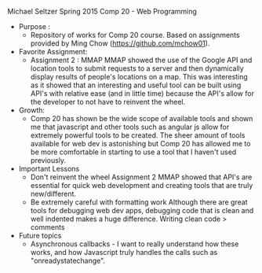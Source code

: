 Michael Seltzer
Spring 2015
Comp 20 - Web Programming 

* Purpose : 
	- Repository of works for Comp 20
		course. Based on assignments provided
		by Ming Chow (https://github.com/mchow01).
* Favorite Assignment:
	- Assignment 2 : MMAP
		MMAP showed the use of the Google API
		and location tools to submit requests to 
		a server and then dynamically display
		results of people's locations on a
		map. This was interesting as it
		showed that an interesting and
		useful tool can be built using API's
		with relative ease (and in little time)
		because the API's allow for the developer
		to not have to reinvent the wheel. 
* Growth:
	- Comp 20 has shown be the wide scope
		of available tools and shown me
		that javascript and other tools
		such as angular js allow for 
		extremely powerful tools to be 
		created. The sheer amount of tools
		available for web dev is astonishing
		but Comp 20 has allowed me to be 
		more comfortable in starting
		to use a tool that I haven't used 
		previously.
* Important Lessons
	- Don't reinvent the wheel
		Assignment 2 MMAP showed that
		API's are essential for quick
		web development and creating 
		tools that are truly new/different.
	- Be extremely careful with formatting work
		Although there are great tools for debugging
		web dev apps, debugging code that is
		clean and well indented makes a huge difference.
		Writing clean code > comments
* Future topics
	- Asynchronous callbacks - I want to really understand
		how these works, and how Javascript truly handles 
		the calls such as "onreadystatechange".